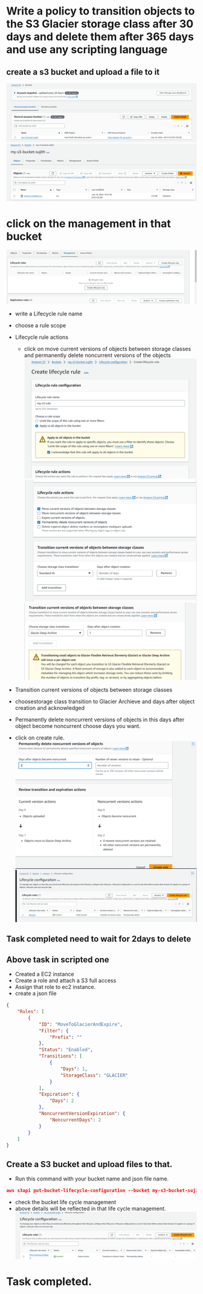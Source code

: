 # Write a policy to transition objects to the S3 Glacier storage class after 30 days and delete them after 365 days and use any scripting language
## create a s3 bucket and upload a file to it

![preview](./1.png)
![preview](./Screenshot%202024-07-16%20172104.png)

# click on the management in that bucket
![preview](./Screenshot%202024-07-16%20181024.png)

* write a Lifecycle rule name
* choose a rule scope
* Lifecycle rule actions
  
    * click on move current versions of objects between storage classes and permanently delete noncurrent versions of the objects
    ![preview](./Screenshot%202024-07-16%20171504%20-%20Copy.png)
    ![preview](./Screenshot%202024-07-16%20171532.png)
    ![preview](./Screenshot%202024-07-16%20182946.png)
* Transition current versions of objects between storage classes
* choosestorage class transition to Glacier Archieve and days after object creation and acknowledged
* Permanently delete noncurrent versions of objects in this days after object become noncurrent choose days you want.
* click on create rule.
![preview](./Screenshot%202024-07-16%20183531.png)
![preview](./Screenshot%202024-07-16%20184155.png)

## Task completed need to wait for 2days to delete

## Above task in scripted one
* Created a EC2 instance
* Create a role and attach a S3 full access
* Assign that role to ec2 instance.
* create a json file

```json 
{
    "Rules": [
        {
            "ID": "MoveToGlacierAndExpire",
            "Filter": {
                "Prefix": ""
            },
            "Status": "Enabled",
            "Transitions": [
                {
                    "Days": 1,
                    "StorageClass": "GLACIER"
                }
            ],
            "Expiration": {
                "Days": 2
            },
            "NoncurrentVersionExpiration": {
                "NoncurrentDays": 2
            }
        }
    ]
}
```

## Create a S3 bucket and upload files to that.

* Run this command with your bucket name and json file name.

```json
aws s3api put-bucket-lifecycle-configuration --bucket my-s3-bucket-sujith --lifecycle-configuration file://lifecycel.json
```
* check the bucket life cycle management
* above details will be reflected in that life cycle management.
![preview](./Screenshot%202024-07-16%20172000.png)

# Task completed.









